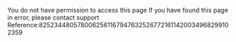 You do not have permission to access this page If you have found this page in error, please contact support Reference:82523448057800625611679476325267721611420034968299102359